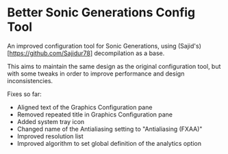 # Better Sonic Generations Config Tool
An improved configuration tool for Sonic Generations, using (Sajid's)[https://github.com/Sajidur78] decompilation as a base.

This aims to maintain the same design as the original configuration tool, but with some tweaks
in order to improve performance and design inconsistencies.

Fixes so far:
- Aligned text of the Graphics Configuration pane
- Removed repeated title in Graphics Configuration pane
- Added system tray icon
- Changed name of the Antialiasing setting to "Antialiasing (FXAA)"
- Improved resolution list
- Improved algorithm to set global definition of the analytics option
